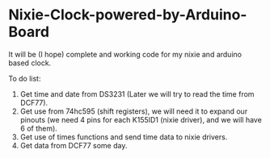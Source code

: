 # Nixie-Clock-powered-by-Arduino-Board
It will be (I hope) complete and working code for my nixie and arduino based clock.

To do list:
1. Get time and date from DS3231 (Later we will try to read the time from DCF77).
2. Get use from 74hc595 (shift registers), we will need it to expand our pinouts (we need 4 pins for each K155ID1 (nixie driver), and we will have 6 of them).
3. Get use of times functions and send time data to nixie drivers.
4. Get data from DCF77 some day.
